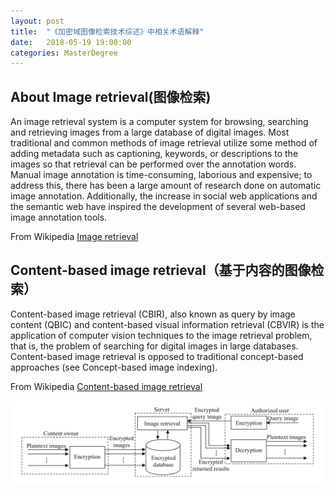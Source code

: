 ```yaml
---
layout: post
title:  "《加密域图像检索技术综述》中相关术语解释"
date:   2018-05-19 19:00:00
categories: MasterDegree
---
```


## About Image retrieval(图像检索)
An image retrieval system is a computer system for browsing, searching and retrieving images from a large database of digital images. 
Most traditional and common methods of image retrieval utilize some method of adding metadata such as captioning, keywords, or descriptions to the images so that retrieval can be performed over the annotation words. 
Manual image annotation is time-consuming, laborious and expensive; to address this, there has been a large amount of research done on automatic image annotation. Additionally, the increase in social web applications and the semantic web have inspired the development of several web-based image annotation tools.

From Wikipedia [Image retrieval](https://en.wikipedia.org/wiki/Image_retrieval)

## Content-based image retrieval（基于内容的图像检索）

Content-based image retrieval (CBIR), also known as query by image content (QBIC) and content-based visual information retrieval (CBVIR) is the application of computer vision techniques to the image retrieval problem, that is, the problem of searching for digital images in large databases. Content-based image retrieval is opposed to traditional concept-based approaches (see Concept-based image indexing).

From Wikipedia [Content-based image retrieval](https://en.wikipedia.org/wiki/Content-based_image_retrieval)

![alt tag](https://github.com/slimhappy/slimhappy.github.io/raw/master/images/1-1.png)  
















